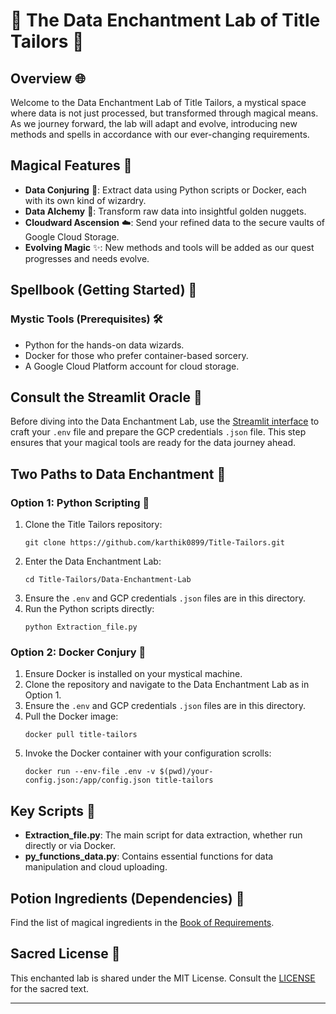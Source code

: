 
# 🌌 The Data Enchantment Lab of Title Tailors 🌟

## Overview 🌐
Welcome to the Data Enchantment Lab of Title Tailors, a mystical space where data is not just processed, but transformed through magical means. As we journey forward, the lab will adapt and evolve, introducing new methods and spells in accordance with our ever-changing requirements.

## Magical Features 🔮
- **Data Conjuring** 📜: Extract data using Python scripts or Docker, each with its own kind of wizardry.
- **Data Alchemy** 🧪: Transform raw data into insightful golden nuggets.
- **Cloudward Ascension** ☁️: Send your refined data to the secure vaults of Google Cloud Storage.
- **Evolving Magic** ✨: New methods and tools will be added as our quest progresses and needs evolve.

## Spellbook (Getting Started) 📖

### Mystic Tools (Prerequisites) 🛠️
- Python for the hands-on data wizards.
- Docker for those who prefer container-based sorcery.
- A Google Cloud Platform account for cloud storage.

## Consult the Streamlit Oracle 🔮
Before diving into the Data Enchantment Lab, use the [Streamlit interface]() to craft your `.env` file and prepare the GCP credentials `.json` file. This step ensures that your magical tools are ready for the data journey ahead.

## Two Paths to Data Enchantment 🌟

### Option 1: Python Scripting 🐍
1. Clone the Title Tailors repository:
   ```
   git clone https://github.com/karthik0899/Title-Tailors.git
   ```
2. Enter the Data Enchantment Lab:
   ```
   cd Title-Tailors/Data-Enchantment-Lab
   ```
3. Ensure the `.env` and GCP credentials `.json` files are in this directory.
4. Run the Python scripts directly:
   ```
   python Extraction_file.py
   ```

### Option 2: Docker Conjury 🐳
1. Ensure Docker is installed on your mystical machine.
2. Clone the repository and navigate to the Data Enchantment Lab as in Option 1.
3. Ensure the `.env` and GCP credentials `.json` files are in this directory.
4. Pull the Docker image:
   ```
   docker pull title-tailors
   ```
5. Invoke the Docker container with your configuration scrolls:
   ```
   docker run --env-file .env -v $(pwd)/your-config.json:/app/config.json title-tailors
   ```

## Key Scripts 📜
- **Extraction_file.py**: The main script for data extraction, whether run directly or via Docker.
- **py_functions_data.py**: Contains essential functions for data manipulation and cloud uploading.

## Potion Ingredients (Dependencies) 🧪
Find the list of magical ingredients in the [Book of Requirements](https://github.com/karthik0899/Title-Tailors/blob/main/SCR/SCRAPING/requirements.txt).

## Sacred License 📜
This enchanted lab is shared under the MIT License. Consult the [LICENSE](https://github.com/karthik0899/Title-Tailors/blob/main/LICENSE) for the sacred text.

---
